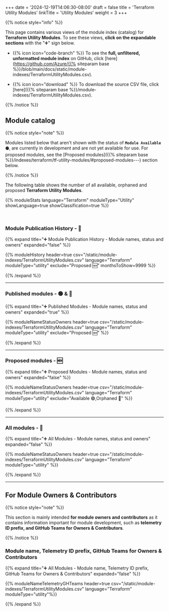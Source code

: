 +++
date = '2024-12-19T14:06:30-08:00'
draft = false
title = 'Terraform Utility Modules'
linkTitle = 'Utility Modules'
weight = 3
+++

{{% notice style="info" %}}

This page contains various views of the module index (catalog) for **Terraform Utility Modules**. To see these views, **click on the expandable sections** with the "➕" sign below.

- {{% icon icon="code-branch" %}} To see the **full, unfiltered, unformatted module index** on GitHub, click [here](https://github.com/Azure/{{% siteparam base %}}/blob/main/docs/static/module-indexes/TerraformUtilityModules.csv).

- {{% icon icon="download" %}} To download the source CSV file, click [here]({{% siteparam base %}}/module-indexes/TerraformUtilityModules.csv).

{{% /notice %}}

## Module catalog

{{% notice style="note" %}}

Modules listed below that aren't shown with the status of **`Module Available 🟢`**, are currently in development and are not yet available for use. For proposed modules, see the [Proposed modules]({{% siteparam base %}}/indexes/terraform/tf-utility-modules/#proposed-modules---) section below.

{{% /notice %}}

The following table shows the number of all available, orphaned and proposed **Terraform Utility Modules**.

{{% moduleStats language="Terraform" moduleType="Utility" showLanguage=true showClassification=true %}}

<br>

### Module Publication History - 📅

{{% expand title="➕ Module Publication History - Module names, status and owners" expanded="false" %}}

{{% moduleHistory header=true csv="/static/module-indexes/TerraformUtilityModules.csv" language="Terraform" moduleType="utility" exclude="Proposed :new:" monthsToShow=9999 %}}

{{% /expand %}}

---

### Published modules - 🟢 & 👀

{{% expand title="➕ Published Modules - Module names, status and owners" expanded="true" %}}

{{% moduleNameStatusOwners header=true csv="/static/module-indexes/TerraformUtilityModules.csv" language="Terraform" moduleType="utility" exclude="Proposed :new:" %}}

{{% /expand %}}

---

### Proposed modules - 🆕

{{% expand title="➕ Proposed Modules - Module names, status and owners" expanded="false" %}}

{{% moduleNameStatusOwners header=true csv="/static/module-indexes/TerraformUtilityModules.csv" language="Terraform" moduleType="utility" exclude="Available :green_circle:,Orphaned :eyes:" %}}

{{% /expand %}}

---

### All modules - 📇

{{% expand title="➕ All Modules - Module names, status and owners" expanded="false" %}}

{{% moduleNameStatusOwners header=true csv="/static/module-indexes/TerraformUtilityModules.csv" language="Terraform" moduleType="utility" %}}

{{% /expand %}}

---

## For Module Owners & Contributors

{{% notice style="note" %}}

This section is mainly intended **for module owners and contributors** as it contains information important for module development, such as **telemetry ID prefix, and GitHub Teams for Owners & Contributors**.

{{% /notice %}}

### Module name, Telemetry ID prefix, GitHub Teams for Owners & Contributors

{{% expand title="➕ All Modules - Module name, Telemetry ID prefix, GitHub Teams for Owners & Contributors" expanded="false" %}}

{{% moduleNameTelemetryGHTeams header=true csv="/static/module-indexes/TerraformUtilityModules.csv" language="Terraform" moduleType="utility"%}}

{{% /expand %}}
